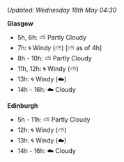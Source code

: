 *Updated: Wednesday 18th May 04:30*

**Glasgow**

* 5h, 6h: :partly_sunny: Partly Cloudy
* 7h: :cyclone: Windy (:partly_sunny:) [:partly_sunny: as of 4h]
* 8h - 10h: :partly_sunny: Partly Cloudy
* 11h, 12h: :cyclone: Windy (:partly_sunny:)
* 13h: :cyclone: Windy (:cloud:)
* 14h - 16h: :cloud: Cloudy

**Edinburgh**

* 5h - 11h: :partly_sunny: Partly Cloudy
* 12h: :cyclone: Windy (:partly_sunny:)
* 13h: :cyclone: Windy (:cloud:)
* 14h - 16h: :cloud: Cloudy
